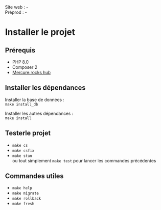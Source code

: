 Site web : -  
Préprod : -  

# Installer le projet
## Prérequis
- PHP 8.0
- Composer 2
- [Mercure.rocks hub](https://mercure.rocks/docs/hub/install)

## Installer les dépendances
Installer la base de données :  
`make install_db`  

Installer les autres dépendances :  
`make install`

## Testerle projet
- `make cs`
- `make csfix`
- `make stan`  
ou tout simplement `make test` pour lancer les commandes précédentes

## Commandes utiles
- `make help`
- `make migrate`
- `make rollback`
- `make fresh` 
